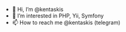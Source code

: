 - 👋 Hi, I’m @kentaskis
- 👀 I’m interested in PHP, Yii, Symfony
- 📫 How to reach me @kentaskis (telegram)

<!---
kentaskis/kentaskis is a ✨ special ✨ repository because its `README.md` (this file) appears on your GitHub profile.
You can click the Preview link to take a look at your changes.
--->

